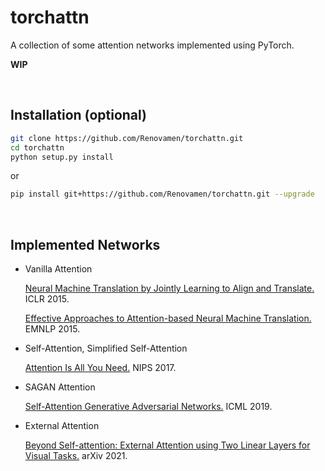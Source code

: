 # torchattn

A collection of some attention networks implemented using PyTorch.

**WIP**


&nbsp;

## Installation (optional)

```bash
git clone https://github.com/Renovamen/torchattn.git
cd torchattn
python setup.py install
```

or

```bash
pip install git+https://github.com/Renovamen/torchattn.git --upgrade
```


&nbsp;

## Implemented Networks

- Vanilla Attention

  [Neural Machine Translation by Jointly Learning to Align and Translate.](https://arxiv.org/abs/1409.0473) ICLR 2015.

  [Effective Approaches to Attention-based Neural Machine Translation.](https://arxiv.org/abs/1508.04025) EMNLP 2015.

- Self-Attention, Simplified Self-Attention

  [Attention Is All You Need.](https://arxiv.org/abs/1706.03762) NIPS 2017.

- SAGAN Attention

  [Self-Attention Generative Adversarial Networks.](https://arxiv.org/abs/1805.08318) ICML 2019.

- External Attention

  [Beyond Self-attention: External Attention using Two Linear Layers for Visual Tasks.](https://arxiv.org/abs/2105.02358) arXiv 2021.
